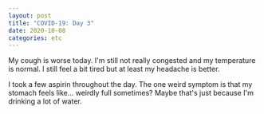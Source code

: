 ```yaml
---
layout: post
title: "COVID-19: Day 3"
date: 2020-10-08
categories: etc
---
```


My cough is worse today. I'm still not really congested and my temperature is
normal. I still feel a bit tired but at least my headache is better.

I took a few aspirin throughout the day. The one weird symptom is that my
stomach feels like... weirdly full sometimes? Maybe that's just because I'm
drinking a lot of water.
